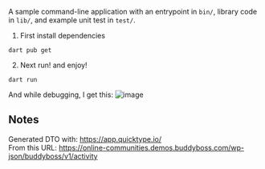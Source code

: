 A sample command-line application with an entrypoint in `bin/`, library code
in `lib/`, and example unit test in `test/`.

1. First install dependencies
```shell
dart pub get
```

2. Next run! and enjoy!
```shell
dart run
```
And while debugging, I get this:
![image](https://github.com/lecksfrawen/dart-budyboss-activities-get-dio-cli-example/assets/303818/2aa05ee0-9126-46ce-aafd-a755826b49b7)


## Notes
Generated DTO with: https://app.quicktype.io/  
From this URL: https://online-communities.demos.buddyboss.com/wp-json/buddyboss/v1/activity

